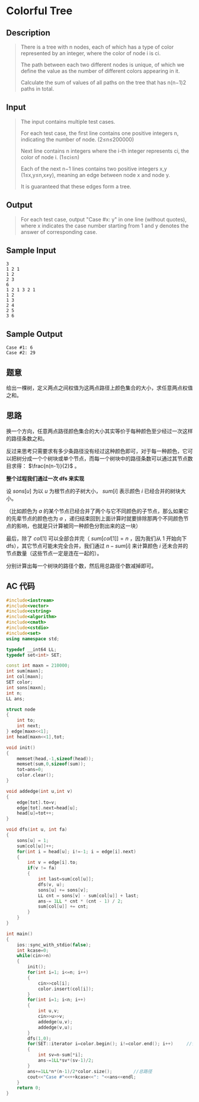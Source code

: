 # Colorful Tree

## **Description**

> There is a tree with n nodes, each of which has a type of color represented by an integer, where the color of node i is ci.
>
> The path between each two different nodes is unique, of which we define the value as the number of different colors appearing in it.
>
> Calculate the sum of values of all paths on the tree that has n(n−1)2 paths in total.



## **Input**

> The input contains multiple test cases.
>
> For each test case, the first line contains one positive integers n, indicating the number of node. (2≤n≤200000)
>
> Next line contains n integers where the i-th integer represents ci, the color of node i. (1≤ci≤n)
>
> Each of the next n−1 lines contains two positive integers x,y (1≤x,y≤n,x≠y), meaning an edge between node x and node y.
>
> It is guaranteed that these edges form a tree.



## **Output**

> For each test case, output "Case #x: y" in one line (without quotes), where x indicates the case number starting from 1 and y denotes the answer of corresponding case.



## **Sample Input**

    3
    1 2 1
    1 2
    2 3
    6
    1 2 1 3 2 1
    1 2
    1 3
    2 4
    2 5
    3 6



## **Sample Output**

    Case #1: 6
    Case #2: 29



## **题意**

给出一棵树，定义两点之间权值为这两点路径上颜色集合的大小，求任意两点权值之和。



## **思路**

换一个方向，任意两点路径颜色集合的大小其实等价于每种颜色至少经过一次这样的路径条数之和。

反过来思考只需要求有多少条路径没有经过这种颜色即可，对于每一种颜色，它可以把树分成一个个树块或单个节点，而每一个树块中的路径条数可以通过其节点数目求得： $\frac{n(n-1)}{2}$ 。

**整个过程我们通过一次 dfs 来实现**

设 $sons[u]$ 为以 $u$ 为根节点的子树大小， $sum[i]$ 表示颜色 $i$ 已经合并的树块大小。

（比如颜色为 $a$ 的某个节点已经合并了两个与它不同颜色的子节点，那么如果它的先辈节点的颜色也为 $a$ ，递归结束回到上面计算时就要排除那两个不同颜色节点的影响，也就是只计算被同一种颜色分割出来的这一块）

最后，除了 $col[1]$ 可以全部合并完（ $sum[col[1]]=n$ ，因为我们从 $1$ 开始向下 dfs），其它节点可能未完全合并，我们通过 $n-sum[i]$ 来计算颜色 $i$ 还未合并的节点数量（这些节点一定是连在一起的）。

分别计算出每一个树块的路径个数，然后用总路径个数减掉即可。



## **AC 代码**

```cpp
#include<iostream>
#include<vector>
#include<cstring>
#include<algorithm>
#include<cmath>
#include<cstdio>
#include<set>
using namespace std;

typedef __int64 LL;
typedef set<int> SET;

const int maxn = 210000;
int sum[maxn];
int col[maxn];
SET color;
int sons[maxn];
int n;
LL ans;

struct node
{
    int to;
    int next;
} edge[maxn<<1];
int head[maxn<<1],tot;

void init()
{
    memset(head,-1,sizeof(head));
    memset(sum,0,sizeof(sum));
    tot=ans=0;
    color.clear();
}

void addedge(int u,int v)
{
    edge[tot].to=v;
    edge[tot].next=head[u];
    head[u]=tot++;
}

void dfs(int u, int fa)
{
    sons[u] = 1;
    sum[col[u]]++;
    for(int i = head[u]; i!=-1; i = edge[i].next)
    {
        int v = edge[i].to;
        if(v != fa)
        {
            int last=sum[col[u]];
            dfs(v, u);
            sons[u] += sons[v];
            LL cnt = sons[v] - sum[col[u]] + last;
            ans-= 1LL * cnt * (cnt - 1) / 2;
            sum[col[u]] += cnt;
        }
    }
}

int main()
{
    ios::sync_with_stdio(false);
    int kcase=0;
    while(cin>>n)
    {
        init();
        for(int i=1; i<=n; i++)
        {
            cin>>col[i];
            color.insert(col[i]);
        }
        for(int i=1; i<n; i++)
        {
            int u,v;
            cin>>u>>v;
            addedge(u,v);
            addedge(v,u);
        }
        dfs(1,0);
        for(SET::iterator i=color.begin(); i!=color.end(); i++)     //计算那些未完全合并的节点
        {
            int sv=n-sum[*i];
            ans-=1LL*sv*(sv-1)/2;
        }
        ans+=1LL*n*(n-1)/2*color.size();        //总路径
        cout<<"Case #"<<++kcase<<": "<<ans<<endl;
    }
    return 0;
}
```

